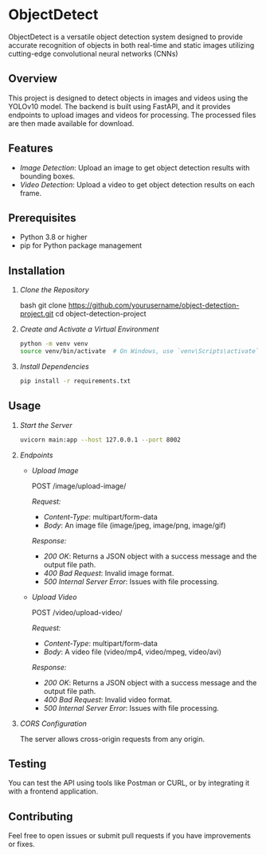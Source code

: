 # ObjectDetect
ObjectDetect is a versatile object detection system designed to provide accurate recognition of objects in both real-time and static images  utilizing cutting-edge convolutional neural networks (CNNs)

## Overview

This project is designed to detect objects in images and videos using the YOLOv10 model. The backend is built using FastAPI, and it provides endpoints to upload images and videos for processing. The processed files are then made available for download.

## Features

- *Image Detection*: Upload an image to get object detection results with bounding boxes.
- *Video Detection*: Upload a video to get object detection results on each frame.

## Prerequisites

- Python 3.8 or higher
- pip for Python package management

## Installation

1. *Clone the Repository*

   bash
   git clone https://github.com/yourusername/object-detection-project.git
   cd object-detection-project
   

2. *Create and Activate a Virtual Environment*

   ```bash
   python -m venv venv
   source venv/bin/activate  # On Windows, use `venv\Scripts\activate`
   ```

3. *Install Dependencies*

   ```bash
   pip install -r requirements.txt
   ```

## Usage

1. *Start the Server*

   ```bash
   uvicorn main:app --host 127.0.0.1 --port 8002
   ```

2. *Endpoints*

   - *Upload Image*

     
     POST /image/upload-image/
     

     *Request:*

     - *Content-Type*: multipart/form-data
     - *Body*: An image file (image/jpeg, image/png, image/gif)

     *Response:*

     - *200 OK*: Returns a JSON object with a success message and the output file path.
     - *400 Bad Request*: Invalid image format.
     - *500 Internal Server Error*: Issues with file processing.

   - *Upload Video*

     
     POST /video/upload-video/
     

     *Request:*

     - *Content-Type*: multipart/form-data
     - *Body*: A video file (video/mp4, video/mpeg, video/avi)

     *Response:*

     - *200 OK*: Returns a JSON object with a success message and the output file path.
     - *400 Bad Request*: Invalid video format.
     - *500 Internal Server Error*: Issues with file processing.

3. *CORS Configuration*

   The server allows cross-origin requests from any origin.
   
## Testing

You can test the API using tools like Postman or CURL, or by integrating it with a frontend application.


## Contributing

Feel free to open issues or submit pull requests if you have improvements or fixes.
